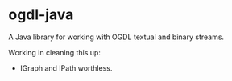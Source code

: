 ogdl-java
=========

A Java library for working with OGDL textual and binary streams.

Working in cleaning this up:

- IGraph and IPath worthless.
